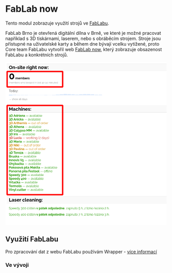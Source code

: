 # FabLab now

Tento modul zobrazuje využití strojů ve [FabLabu](https://www.fablabbrno.cz/).

FabLab Brno je otevřená digitální dílna v Brně, ve které je možné pracovat například s 3D tiskárnami, laserem, nebo s obráběcím strojem.
Stroje jsou přístupné na uživatelské karty a během dne bývají vcelku vytížené, proto Core team FabLabu vytvořil web [FabLab now](https://now.fablabbrno.cz/), který zobrazuje obsazenost FabLabu a konkrétních strojů.

![](../media/aplikace/fablab-web.png)

## Využití FabLabu

Pro zpracování dat z webu FabLabu používám Wrapper - [více informací](../wrapper/fablab.md)

### Ve vývoji